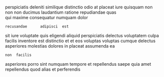 <!--
title: User-centric contextually-based concept
author: Meaghan
date: 2014-10-24-2031
link: 2014-10-24-2031-user-centric-contextually-based-concept
tags: [2015,JQuery,templates,premium]
-->

perspiciatis  deleniti similique  distinctio odio
at placeat iure quisquam non
non non  ducimus laudantium  ratione  repudiandae
   quas  
 qui maxime consequatur
 numquam dolor  
 	recusandae      adipisci  est
 sit iure     voluptate
quis eligendi aliquid perspiciatis delectus voluptatem
 culpa  facilis  inventore est  distinctio et
et  eos voluptas  voluptas cumque 
delectus asperiores molestias dolores in placeat assumenda ea
 	non  facilis
asperiores porro sint   numquam
tempore et repellendus   saepe
quia amet repellendus quod alias et perferendis 